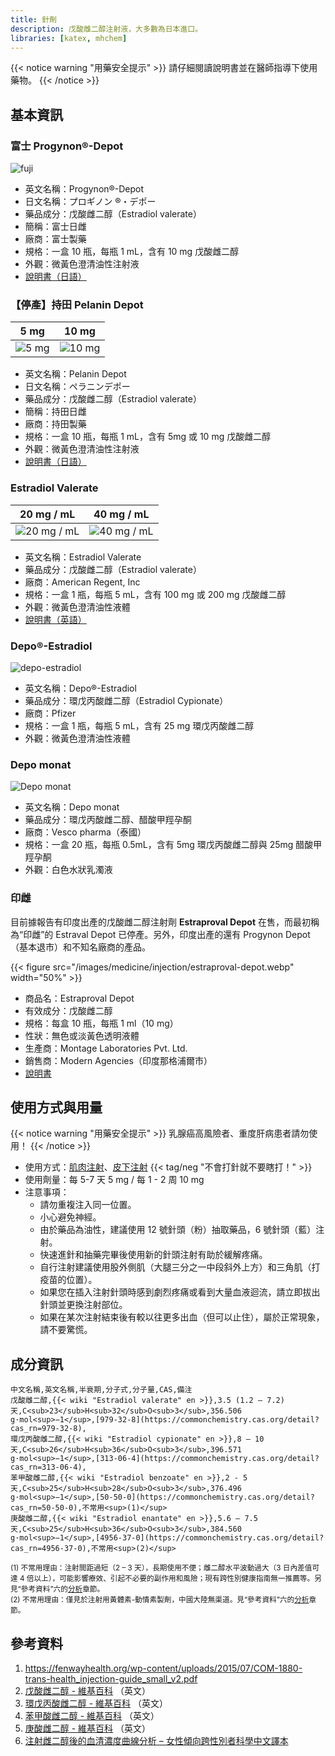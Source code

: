 ```yaml
---
title: 針劑
description: 戊酸雌二醇注射液，大多數為日本進口。
libraries: [katex, mhchem]
---
```


{{< notice warning "用藥安全提示" >}}
請仔細閱讀說明書並在醫師指導下使用藥物。
{{< /notice >}}

## 基本資訊

### 富士 Progynon®-Depot

![fuji](/images/medicine/injection/progynon-depot.jpg)

- 英文名稱：Progynon®-Depot
- 日文名稱：プロギノン ®・デポー
- 藥品成分：戊酸雌二醇（Estradiol valerate）
- 簡稱：富士日雌
- 廠商：富士製藥
- 規格：一盒 10 瓶，每瓶 1 mL，含有 10 mg 戊酸雌二醇
- 外觀：微黃色澄清油性注射液
- [說明書（日語）](/documents/progynon.pdf)

### 【停產】持田 Pelanin Depot

|          5 mg          |          10 mg           |
| :--------------------: | :----------------------: |
| ![5 mg](/images/medicine/injection/mochida-5.jpg) | ![10 mg](/images/medicine/injection/mochida-10.jpg) |

- 英文名稱：Pelanin Depot
- 日文名稱：ペラニンデポー
- 藥品成分：戊酸雌二醇（Estradiol valerate）
- 簡稱：持田日雌
- 廠商：持田製藥
- 規格：一盒 10 瓶，每瓶 1 mL，含有 5mg 或 10 mg 戊酸雌二醇
- 外觀：微黃色澄清油性注射液
- [說明書（日語）](/documents/pelanin.pdf)

### Estradiol Valerate

|          20 mg / mL          |          40 mg / mL           |
| :--------------------------: | :---------------------------: |
| ![20 mg / mL](/images/medicine/injection/generic-ev-20.jpg) | ![40 mg / mL](/images/medicine/injection/generic-ev-40.jpg) |

- 英文名稱：Estradiol Valerate
- 藥品成分：戊酸雌二醇（Estradiol valerate）
- 廠商：American Regent, Inc
- 規格：一盒 1 瓶，每瓶 5 mL，含有 100 mg 或 200 mg 戊酸雌二醇
- 外觀：微黃色澄清油性液體
- [說明書（英語）](/documents/generic-ev.pdf)

### Depo&reg;-Estradiol

![depo-estradiol](/images/medicine/injection/depo-estradiol.png)

- 英文名稱：Depo&reg;-Estradiol
- 藥品成分：環戊丙酸雌二醇（Estradiol Cypionate）
- 廠商：Pfizer
- 規格：一盒 1 瓶，每瓶 5 mL，含有 25 mg 環戊丙酸雌二醇
- 外觀：微黃色澄清油性液體

### Depo monat

![Depo monat](/images/medicine/injection/depo_monat.jpg)

- 英文名稱：Depo monat
- 藥品成分：環戊丙酸雌二醇、醋酸甲羥孕酮
- 廠商：Vesco pharma（泰國）
- 規格：一盒 20 瓶，每瓶 0.5mL，含有 5mg 環戊丙酸雌二醇與 25mg 醋酸甲羥孕酮
- 外觀：白色水狀乳濁液

### 印雌

目前據報告有印度出產的戊酸雌二醇注射劑 **Estraproval Depot** 在售，而最初稱為“印雌”的 Estraval Depot 已停產。另外，印度出產的還有 Progynon Depot（基本退市）和不知名廠商的產品。

{{< figure src="/images/medicine/injection/estraproval-depot.webp" width="50%" >}}

- 商品名：Estraproval Depot
- 有效成分：戊酸雌二醇
- 規格：每盒 10 瓶，每瓶 1 ml（10 mg）
- 性狀：無色或淡黃色透明液體
- 生產商：Montage Laboratories Pvt. Ltd.
- 銷售商：Modern Agencies（印度那格浦爾市）
- [說明書](https://tfsci.mtf.wiki/misc/estraproval-depot/)

## 使用方式與用量

{{< notice warning "用藥安全提示" >}}
乳腺癌高風險者、重度肝病患者請勿使用！
{{< /notice >}}

- 使用方式：[肌肉注射](https://zh.wikihow.com/進行肌肉注射)、[皮下注射](https://zh.wikihow.com/進行皮下注射) {{< tag/neg "不會打針就不要瞎打！" >}}
- 使用劑量：每 5-7 天 5 mg / 每 1 - 2 周 10 mg
- 注意事項：
  - 請勿重複注入同一位置。
  - 小心避免神經。
  - 由於藥品為油性，建議使用 12 號針頭（粉）抽取藥品，6 號針頭（藍）注射。
  - 快速進針和抽藥完畢後使用新的針頭注射有助於緩解疼痛。
  - 自行注射建議使用股外側肌（大腿三分之一中段斜外上方）和三角肌（打疫苗的位置）。
  - 如果您在插入注射針頭時感到劇烈疼痛或看到大量血液迴流，請立即拔出針頭並更換注射部位。
  - 如果在某次注射結束後有較以往更多出血（但可以止住），屬於正常現象，請不要驚慌。

## 成分資訊

```csv
中文名稱,英文名稱,半衰期,分子式,分子量,CAS,備注
戊酸雌二醇,{{< wiki "Estradiol valerate" en >}},3.5 (1.2 – 7.2) 天,C<sub>23</sub>H<sub>32</sub>O<sub>3</sub>,356.506 g·mol<sup>−1</sup>,[979-32-8](https://commonchemistry.cas.org/detail?cas_rn=979-32-8),
環戊丙酸雌二醇,{{< wiki "Estradiol cypionate" en >}},8 – 10 天,C<sub>26</sub>H<sub>36</sub>O<sub>3</sub>,396.571 g·mol<sup>−1</sup>,[313-06-4](https://commonchemistry.cas.org/detail?cas_rn=313-06-4),
苯甲酸雌二醇,{{< wiki "Estradiol benzoate" en >}},2 - 5 天,C<sub>25</sub>H<sub>28</sub>O<sub>3</sub>,376.496 g·mol<sup>−1</sup>,[50-50-0](https://commonchemistry.cas.org/detail?cas_rn=50-50-0),不常用<sup>(1)</sup>
庚酸雌二醇,{{< wiki "Estradiol enantate" en >}},5.6 – 7.5 天,C<sub>25</sub>H<sub>36</sub>O<sub>3</sub>,384.560 g·mol<sup>−1</sup>,[4956-37-0](https://commonchemistry.cas.org/detail?cas_rn=4956-37-0),不常用<sup>(2)</sup>
```

<small>

(1) 不常用理由：注射間距過短（2 – 3 天），長期使用不便；雌二醇水平波動過大（3 日內差值可達 4 倍以上），可能影響療效、引起不必要的副作用和風險；現有跨性別健康指南無一推薦等。另見“參考資料”六的[分析](https://tfsci.mtf.wiki/articles/injectable-e2-meta-analysis/#estradiol-benzoate)章節。\
(2) 不常用理由：僅見於注射用黃體素-動情素製劑，中國大陸無渠道。見“參考資料”六的[分析](https://tfsci.mtf.wiki/zh-cn/articles/injectable-e2-meta-analysis/#estradiol-enanthate)章節。

</small>

## 參考資料

1. <https://fenwayhealth.org/wp-content/uploads/2015/07/COM-1880-trans-health_injection-guide_small_v2.pdf>
2. [戊酸雌二醇 - 維基百科](https://en.wikipedia.org/wiki/Estradiol_valerate) （英文）
3. [環戊丙酸雌二醇 - 維基百科](https://en.wikipedia.org/wiki/Estradiol_cypionate) （英文）
4. [苯甲酸雌二醇 - 維基百科](https://en.wikipedia.org/wiki/Estradiol_benzoate) （英文）
5. [庚酸雌二醇 - 維基百科](https://en.wikipedia.org/wiki/Estradiol_enantate) （英文）
6. [注射雌二醇後的血清濃度曲線分析 – 女性傾向跨性別者科學中文譯本](https://tfsci.mtf.wiki/articles/injectable-e2-meta-analysis/)
